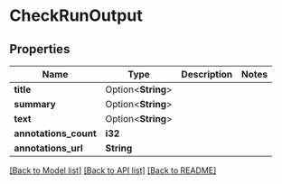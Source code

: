 # CheckRunOutput

## Properties

Name | Type | Description | Notes
------------ | ------------- | ------------- | -------------
**title** | Option<**String**> |  | 
**summary** | Option<**String**> |  | 
**text** | Option<**String**> |  | 
**annotations_count** | **i32** |  | 
**annotations_url** | **String** |  | 

[[Back to Model list]](../README.md#documentation-for-models) [[Back to API list]](../README.md#documentation-for-api-endpoints) [[Back to README]](../README.md)


